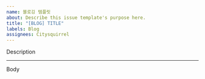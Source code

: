 ```yaml
---
name: 블로깅 템플릿
about: Describe this issue template's purpose here.
title: "[BLOG] TITLE"
labels: Blog
assignees: Citysquirrel
---
```


Description

---

Body
